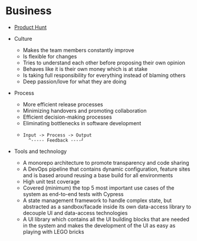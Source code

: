 # Business

* [Product Hunt](https://www.producthunt.com/)

* Culture
  * Makes the team members constantly improve
  * Is flexible for changes
  * Tries to understand each other before proposing their own opinion
  * Behaves like it is their own money which is at stake
  * Is taking full responsibility for everything instead of blaming others
  * Deep passion/love for what they are doing
* Process
  * More efficient release processes
  * Minimizing handovers and promoting collaboration
  * Efficient decision-making processes
  * Eliminating bottlenecks in software development
  * ```
    Input -> Process -> Output
      ^----- Feedback ----┘
* Tools and technology
  * A monorepo architecture to promote transparency and code sharing
  * A DevOps pipeline that contains dynamic configuration, feature sites and is based around reusing a base build for all environments
  * High unit test coverage
  * Covered (minimum) the top 5 most important use cases of the system as end-to-end tests with Cypress
  * A state management framework to handle complex state, but abstracted as a sandbox/facade inside its own data-access library to decouple UI and data-access technologies
  * A UI library which contains all the UI building blocks that are needed in the system and makes the development of the UI as easy as playing with LEGO bricks

